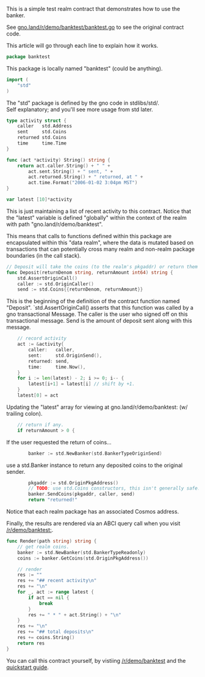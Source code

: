 This is a simple test realm contract that demonstrates how to use the banker.

See [gno.land/r/demo/banktest/banktest.go](/r/demo/banktest/banktest.go) to see the original contract code.

This article will go through each line to explain how it works.

```go
package banktest
```

This package is locally named "banktest" (could be anything).

```go
import (
    "std"
)
```

The "std" package is defined by the gno code in stdlibs/std/. </br> Self explanatory; and you'll see more usage from std later.

```go
type activity struct {
    caller   std.Address
    sent     std.Coins
    returned std.Coins
    time     time.Time
}

func (act *activity) String() string {
    return act.caller.String() + " " +
        act.sent.String() + " sent, " +
        act.returned.String() + " returned, at " +
        act.time.Format("2006-01-02 3:04pm MST")
}

var latest [10]*activity
```

This is just maintaining a list of recent activity to this contract. Notice that the "latest" variable is defined "globally" within the context of the realm with path "gno.land/r/demo/banktest".

This means that calls to functions defined within this package are encapsulated within this "data realm", where the data is mutated based on transactions that can potentially cross many realm and non-realm package boundaries (in the call stack).

```go
// Deposit will take the coins (to the realm's pkgaddr) or return them to user.
func Deposit(returnDenom string, returnAmount int64) string {
    std.AssertOriginCall()
    caller := std.OriginCaller()
    send := std.Coins{{returnDenom, returnAmount}}
```

This is the beginning of the definition of the contract function named "Deposit". `std.AssertOriginCall() asserts that this function was called by a gno transactional Message. The caller is the user who signed off on this transactional message. Send is the amount of deposit sent along with this message.

```go
    // record activity
    act := &activity{
        caller:   caller,
        sent:     std.OriginSend(),
        returned: send,
        time:     time.Now(),
    }
    for i := len(latest) - 2; i >= 0; i-- {
        latest[i+1] = latest[i] // shift by +1.
    }
    latest[0] = act
```

Updating the "latest" array for viewing at gno.land/r/demo/banktest: (w/ trailing colon).

```go
    // return if any.
    if returnAmount > 0 {
```

If the user requested the return of coins...

```go
        banker := std.NewBanker(std.BankerTypeOriginSend)
```

use a std.Banker instance to return any deposited coins to the original sender.

```go
        pkgaddr := std.OriginPkgAddress()
        // TODO: use std.Coins constructors, this isn't generally safe.
        banker.SendCoins(pkgaddr, caller, send)
        return "returned!"
```

Notice that each realm package has an associated Cosmos address.

Finally, the results are rendered via an ABCI query call when you visit [/r/demo/banktest:](/r/demo/banktest:).

```go
func Render(path string) string {
    // get realm coins.
    banker := std.NewBanker(std.BankerTypeReadonly)
    coins := banker.GetCoins(std.OriginPkgAddress())

    // render
    res := ""
    res += "## recent activity\n"
    res += "\n"
    for _, act := range latest {
        if act == nil {
            break
        }
        res += " * " + act.String() + "\n"
    }
    res += "\n"
    res += "## total deposits\n"
    res += coins.String()
    return res
}
```

You can call this contract yourself, by vistiing [/r/demo/banktest](/r/demo/banktest) and the [quickstart guide](/r/demo/boards:gnolang/4).
